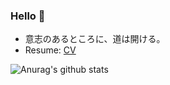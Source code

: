 ### Hello 👋 
- 意志のあるところに、道は開ける。
- Resume: [CV](https://likouka.github.io/resume/)

![Anurag's github stats](https://github-readme-stats.vercel.app/api?username=likouka)
